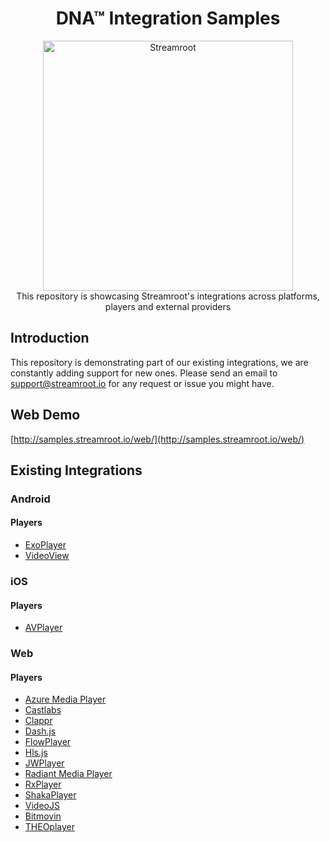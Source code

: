 <head>
  <link rel="icon" type="image/x-icon" href="favicon.png" />
</head>
<h1 align="center">
  DNA™ Integration Samples
</h1>
<p align="center">
  <img alt="Streamroot" src="https://blog.streamroot.io/wp-content/uploads/2018/04/logo_typo_long.png" width="400" />
  <br />
  <span>This repository is showcasing Streamroot's integrations across platforms, players and external providers</span>
</p>


## Introduction

This repository is demonstrating part of our existing integrations, we are constantly adding support for new ones. Please send an email to [support@streamroot.io](mailto:support@streamroot.io) for any request or issue you might have.

## Web Demo
[http://samples.streamroot.io/web/](http://samples.streamroot.io/web/)

## Existing Integrations

### Android

#### Players

- [ExoPlayer](https://github.com/streamroot/dna-integration-samples/tree/master/android/ExoPlayer)
- [VideoView](https://github.com/streamroot/dna-integration-samples/tree/master/android/VideoView)

### iOS

#### Players

- [AVPlayer](https://github.com/streamroot/dna-integration-samples/tree/master/ios)

### Web

#### Players

- [Azure Media Player](https://github.com/streamroot/dna-integration-samples/tree/master/web/azure-media-player)
- [Castlabs](https://github.com/streamroot/dna-integration-samples/tree/master/web/castlabs)
- [Clappr](https://github.com/streamroot/dna-integration-samples/tree/master/web/clappr)
- [Dash.js](https://github.com/streamroot/dna-integration-samples/tree/master/web/dash.js)
- [FlowPlayer](https://github.com/streamroot/dna-integration-samples/tree/master/web/flowplayer)
- [Hls.js](https://github.com/streamroot/dna-integration-samples/tree/master/web/hls.js)
- [JWPlayer](https://github.com/streamroot/dna-integration-samples/tree/master/web/jwplayer)
- [Radiant Media Player](https://github.com/streamroot/dna-integration-samples/tree/master/web/radiant-media-player)
- [RxPlayer](https://github.com/streamroot/dna-integration-samples/tree/master/web/rx-player)
- [ShakaPlayer](https://github.com/streamroot/dna-integration-samples/tree/master/web/shaka-player)
- [VideoJS](https://github.com/streamroot/dna-integration-samples/tree/master/web/video.js)
- [Bitmovin](https://github.com/streamroot/dna-integration-samples/tree/master/web/bitmovin)
- [THEOplayer](https://github.com/streamroot/dna-integration-samples/tree/master/web/theoplayer)
